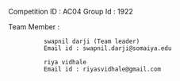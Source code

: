 Competition ID : AC04
Group Id : 1922




Team Member : 
              
              swapnil darji (Team leader)
              Email id : swapnil.darji@somaiya.edu
              
              riya vidhale
              Email id : riyasvidhale@gmail.com
